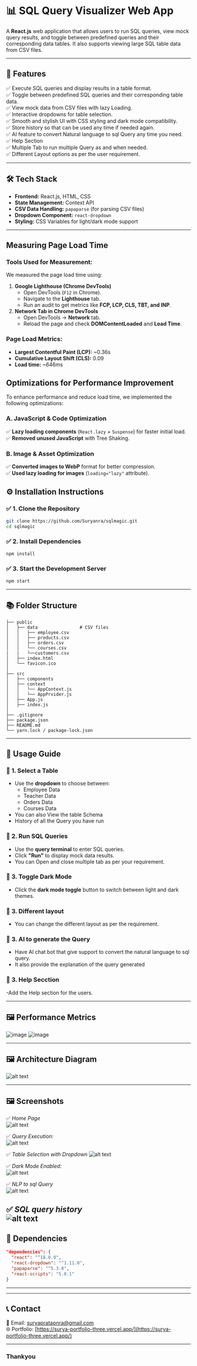 # 📊 SQL Query Visualizer Web App

A **React.js** web application that allows users to run SQL queries, view mock query results, and toggle between predefined queries and their corresponding data tables. It also supports viewing large SQL table data from CSV files.

---

## 🚀 **Features**

✅ Execute SQL queries and display results in a table format.  
✅ Toggle between predefined SQL queries and their corresponding table data.  
✅ View mock data from CSV files with lazy Loading.<br>
✅ Interactive dropdowns for table selection.<br>
✅ Smooth and stylish UI with CSS styling and dark mode compatibility.<br>
✅ Store history so that can be used any time if needed again.<br>
✅ AI feature to convert Natural language to sql Query any time you need.<br>
✅ Help Section<br>
✅ Multiple Tab to run multiple Query as and when needed.<br>
✅ Different Layout options as per the user requirement.<br>


---

## 🛠️ **Tech Stack**

- **Frontend:** React.js, HTML, CSS  
- **State Management:** Context API  
- **CSV Data Handling:** `papaparse` (for parsing CSV files)  
- **Dropdown Component:** `react-dropdown`  
- **Styling:** CSS Variables for light/dark mode support  

---


## **Measuring Page Load Time**  
### **Tools Used for Measurement:**  
We measured the page load time using:  
1. **Google Lighthouse (Chrome DevTools)**  
   - Open DevTools (`F12` in Chrome).  
   - Navigate to the **Lighthouse** tab.  
   - Run an audit to get metrics like **FCP, LCP, CLS, TBT, and INP**.  
2. **Network Tab in Chrome DevTools**  
   - Open DevTools → **Network** tab.  
   - Reload the page and check **DOMContentLoaded** and **Load Time**.  



### **Page Load Metrics:**  
- **Largest Contentful Paint (LCP):** ~0.36s  
- **Cumulative Layout Shift (CLS):** 0.09 
- **Load time:** ~646ms  

## **Optimizations for Performance Improvement**  
To enhance performance and reduce load time, we implemented the following optimizations:  

### **A. JavaScript & Code Optimization**   
✅ **Lazy loading components** (`React.lazy` + `Suspense`) for faster initial load.  
✅ **Removed unused JavaScript** with Tree Shaking.  

### **B. Image & Asset Optimization**  
✅ **Converted images to WebP** format for better compression.  
✅ **Used lazy loading for images** (`loading="lazy"` attribute).  





## ⚙️ **Installation Instructions**

### ✅ 1. Clone the Repository
```bash
git clone https://github.com/Suryanra/sqlmagic.git
cd sqlmagic
```

### ✅ 2. Install Dependencies
```bash
npm install
```

### ✅ 3. Start the Development Server
```bash
npm start
```

---

## 📚 **Folder Structure**
```plaintext
├── public                 
│   ├── data                # CSV files
│   │   ├── employee.csv
│   │   ├── products.csv
│   │   ├── orders.csv
│   │   └── courses.csv
|   |   └──customers.csv
│   ├── index.html
│   └── favicon.ico
│
├── src                    
│   ├── components         
│   ├── context            
│   │   └── AppContext.js
│   │   └── AppPrvider.js
│   ├── App.js             
│   ├── index.js           
│
├── .gitignore             
├── package.json           
├── README.md              
└── yarn.lock / package-lock.json
```

---

## 🌟 **Usage Guide**

### 🎯 **1. Select a Table**
- Use the **dropdown** to choose between:
  - Employee Data
  - Teacher Data
  - Orders Data
  - Courses Data
- You can also View the table Schema
- History of all the Query you have run

### 🎯 **2. Run SQL Queries**
- Use the **query terminal** to enter SQL queries.
- Click **"Run"** to display mock data results.
- You can Open and close multiple tab as per your requirement.

### 🎯 **3. Toggle Dark Mode**
- Click the **dark mode toggle** button to switch between light and dark themes.


### 🎯 **3. Different layout**
- You can change the different layout as per the requirement.


### 🎯 **3. AI to generate the Query**
- Have AI chat bot that give support to convert the natural language to sql query.
- It also provide the explanation of the query generated


### 🎯 **3. Help Secction**
-Add the Help section for the users.


---
## 🖼️ **Performance Metrics**

![image](https://github.com/user-attachments/assets/ac40fc87-c262-473a-8807-6a581d00f166)
![image](https://github.com/user-attachments/assets/e61513f3-3ecc-4287-a981-89e01a01f54a)





---
## 🖼️ **Architecture Diagram**

![alt text](image-6.png)

---

## 🖼️ **Screenshots**

✅ *Home Page*  
![alt text](image.png)

✅ *Query Execution:*  
![alt text](image-1.png)

✅ *Table Selection with Dropdown* 
![alt text](image-2.png)

✅ *Dark Mode Enabled:*  
![alt text](image-3.png)

✅ *NLP to sql Query*  
![alt text](image-4.png)


✅ *SQL query history*  
![alt text](image-5.png)
---

## 🛀 **Dependencies**

```json
"dependencies": {
  "react": "^18.0.0",
  "react-dropdown": "^1.11.0",
  "papaparse": "^5.3.0",
  "react-scripts": "5.0.1"
}
```

---



---

## 📞 **Contact**

📧 Email: [suryapratapnra@gmail.com](mailto:suryapratapnra@gmail.com)  
🌐 Portfolio: [https://surya-portfolio-three.vercel.app/](https://surya-portfolio-three.vercel.app/)  

---

### Thankyou 

